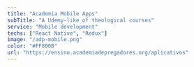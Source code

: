 ```yaml
---
title: "Academia Mobile Apps"
subTitle: "A Udemy-like of theological courses"
service: "Mobile development"
techs: ["React Native", "Redux"]
image: "/adp-mobile.png"
color: "#FF800B"
url: "https://ensino.academiadepregadores.org/aplicativos"
---
```

